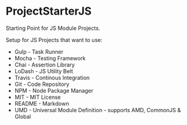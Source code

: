 # ProjectStarterJS

Starting Point for JS Module Projects.

Setup for JS Projects that want to use:
- Gulp - Task Runner
- Mocha - Testing Framework
- Chai - Assertion Library
- LoDash - JS Utility Belt
- Travis - Continous Integration 
- Git - Code Repository
- NPM - Node Package Manager
- MIT - MIT License
- README - Markdown
- UMD - Universal Module Definition - supports AMD, CommonJS & Global
